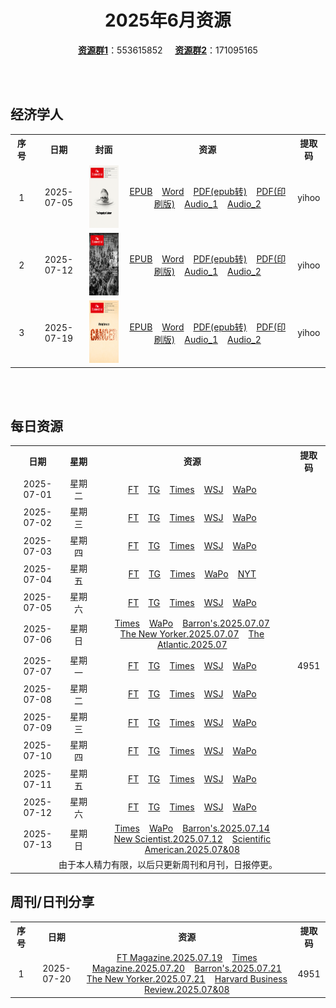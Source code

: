 <div align="center">

# 2025年6月资源

[**资源群1**](https://qm.qq.com/q/p2QRKKD9oA)：553615852 &nbsp;&nbsp;&nbsp;&nbsp;[**资源群2**](https://qm.qq.com/q/XNwz6qD0IO)：171095165

</div>
<br>
<br>

## 经济学人

<table align="center">
        <tr>
            <th align="center">序号</th>
            <th align="center">日期</th>
            <th align="center">封面</th>
            <th align="center">资源</th>
            <th align="center">提取码</th>
        </tr>
        <tr>
            <td align="center">1</td>
            <td align="center">2025-07-05</td>
            <td align="center">
                <img src="https://raw.githubusercontent.com/yihoowong/yihoo/refs/heads/main/asset/images/20250705_DE_EU.webp" width="75" height="100">
            </td>
            <td align="center">
                <a href="https://yihoo.lanzouo.com/i8peK308awba">EPUB</a>&nbsp;&nbsp;&nbsp;
                <a href="https://yihoo.lanzouo.com/iwICr308ayvc">Word</a>&nbsp;&nbsp;&nbsp;
                <a href="https://yihoo.lanzouo.com/i185s308az8f">PDF(epub转)</a>&nbsp;&nbsp;&nbsp;
                <a href="https://yihoo.lanzouo.com/iMSgM30bmo5g">PDF(印刷版)</a>&nbsp;&nbsp;&nbsp;
                <a href="https://yihoo.lanzouo.com/iAIuM308avgj">Audio_1</a>&nbsp;&nbsp;&nbsp;
                <a href="https://yihoo.lanzouo.com/iuHur308arwb">Audio_2</a>
            </td>
            <td align="center">yihoo</td>
        </tr>
        <tr>
            <td align="center">2</td>
            <td align="center">2025-07-12</td>
            <td align="center">
                <img src="https://raw.githubusercontent.com/yihoowong/yihoo/refs/heads/main/asset/images/20250712_DE_EU.webp" width="75" height="100">
            </td>
            <td align="center">
                <a href="https://yihoo.lanzouo.com/ihzNH30sob1i">EPUB</a>&nbsp;&nbsp;&nbsp;
                <a href="https://yihoo.lanzouo.com/iRkW230soamd">Word</a>&nbsp;&nbsp;&nbsp;
                <a href="https://yihoo.lanzouo.com/iwgKK30sobmj">PDF(epub转)</a>&nbsp;&nbsp;&nbsp;
                <a href="https://yihoo.lanzouo.com/iiXpW30vasra">PDF(印刷版)</a>&nbsp;&nbsp;&nbsp;
                <a href="https://yihoo.lanzouo.com/iBpQw30t8l2j">Audio_1</a>&nbsp;&nbsp;&nbsp;
                <a href="https://yihoo.lanzouo.com/ikhlr30t8b9g">Audio_2</a>
            </td>
            <td align="center">yihoo</td>
        </tr>
        <tr>
            <td align="center">3</td>
            <td align="center">2025-07-19</td>
            <td align="center">
                <img src="https://raw.githubusercontent.com/yihoowong/yihoo/refs/heads/main/asset/images/20250719_DE_EU.webp" width="75" height="100">
            </td>
            <td align="center">
                <a href="https://yihoo.lanzouo.com/i0GCB31a4cta">EPUB</a>&nbsp;&nbsp;&nbsp;
                <a href="https://yihoo.lanzouo.com/ibdHn31a4d6d">Word</a>&nbsp;&nbsp;&nbsp;
                <a href="https://yihoo.lanzouo.com/i6BOR31a4cgh">PDF(epub转)</a>&nbsp;&nbsp;&nbsp;
                <a href="https://yihoo.lanzouo.com/iiiH531dcj2b">PDF(印刷版)</a>&nbsp;&nbsp;&nbsp;
                <a href="https://yihoo.lanzouo.com/iSSzF31a4bvg">Audio_1</a>&nbsp;&nbsp;&nbsp;
                <a href="https://yihoo.lanzouo.com/ivuY731a487e">Audio_2</a>
            </td>
            <td align="center">yihoo</td>
        </tr>
</table>

<br>
<br>

## 每日资源

<table align="center">
        <tr>
            <th align="center">日期</th>
            <th align="center">星期</th>
            <th align="center">资源</th>
            <th align="center">提取码</th>
        </tr>
        <tr>
            <td align="center">2025-07-01</td>
            <td align="center">星期二</td>
            <td align="center">
                <a href="https://url12.ctfile.com/f/47748612-1523451451-88e1df">FT</a>&nbsp;&nbsp;&nbsp;
                <a href="https://url12.ctfile.com/f/47748612-1523452330-6a0a67">TG</a>&nbsp;&nbsp;&nbsp;
                <a href="https://url12.ctfile.com/f/47748612-1523452063-22aff3">Times</a>&nbsp;&nbsp;&nbsp;
                <a href="https://url12.ctfile.com/f/47748612-1523451145-96472c">WSJ</a>&nbsp;&nbsp;&nbsp;
                <a href="https://url12.ctfile.com/f/47748612-1523451220-21fa40">WaPo</a>
            </td>
            <td rowspan="13" align="center">4951</td>
        </tr>
        <tr>
            <td align="center">2025-07-02</td>
            <td align="center">星期三</td>
            <td align="center">
                <a href="https://url12.ctfile.com/f/47748612-1523599654-6e2b8c">FT</a>&nbsp;&nbsp;&nbsp;
                <a href="https://url12.ctfile.com/f/47748612-1523599732-d5dac0">TG</a>&nbsp;&nbsp;&nbsp;
                <a href="https://url12.ctfile.com/f/47748612-1523599684-94834a">Times</a>&nbsp;&nbsp;&nbsp;
                <a href="https://url12.ctfile.com/f/47748612-1523599543-2a0557">WSJ</a>&nbsp;&nbsp;&nbsp;
                <a href="https://url12.ctfile.com/f/47748612-1523599555-524a50">WaPo</a>
            </td>
        </tr>
        <tr>
            <td align="center">2025-07-03</td>
            <td align="center">星期四</td>
            <td align="center">
                <a href="https://url12.ctfile.com/f/47748612-1523734189-6f77e0">FT</a>&nbsp;&nbsp;&nbsp;
                <a href="https://url12.ctfile.com/f/47748612-1523734693-88c9bf">TG</a>&nbsp;&nbsp;&nbsp;
                <a href="https://url12.ctfile.com/f/47748612-1523734222-ad006f">Times</a>&nbsp;&nbsp;&nbsp;
                <a href="https://url12.ctfile.com/f/47748612-1523734156-dbed7f">WSJ</a>&nbsp;&nbsp;&nbsp;
                <a href="https://url12.ctfile.com/f/47748612-1523736772-ac0bcf">WaPo</a>
            </td>
        </tr>
        <tr>
            <td align="center">2025-07-04</td>
            <td align="center">星期五</td>
            <td align="center">
                <a href="https://url12.ctfile.com/f/47748612-1523888659-2312ef">FT</a>&nbsp;&nbsp;&nbsp;
                <a href="https://url12.ctfile.com/f/47748612-1523888809-3de2f2">TG</a>&nbsp;&nbsp;&nbsp;
                <a href="https://url12.ctfile.com/f/47748612-1523888758-7af3e7">Times</a>&nbsp;&nbsp;&nbsp;
                <a href="https://url12.ctfile.com/f/47748612-1523888641-527f84">WaPo</a>&nbsp;&nbsp;&nbsp;
                <a href="https://url12.ctfile.com/f/47748612-1523888719-8c3687">NYT</a>
            </td>
        </tr>
        <tr>
            <td align="center">2025-07-05</td>
            <td align="center">星期六</td>
            <td align="center">
                <a href="https://url12.ctfile.com/f/47748612-1524124750-8390c2">FT</a>&nbsp;&nbsp;&nbsp;
                <a href="https://url12.ctfile.com/f/47748612-1524131746-c31aac">TG</a>&nbsp;&nbsp;&nbsp;
                <a href="https://url12.ctfile.com/f/47748612-1524124888-7a4278">Times</a>&nbsp;&nbsp;&nbsp;
                <a href="https://url12.ctfile.com/f/47748612-1524124546-4e659b">WSJ</a>&nbsp;&nbsp;&nbsp;
                <a href="https://url12.ctfile.com/f/47748612-1524131782-182311">WaPo</a>
            </td>
        </tr>
        <tr>
            <td align="center">2025-07-06</td>
            <td align="center">星期日</td>
            <td align="center">
                <a href="https://url12.ctfile.com/f/47748612-1524345064-dd3f5c">Times</a>&nbsp;&nbsp;&nbsp;
                <a href="https://url12.ctfile.com/f/47748612-1524344950-c304e9">WaPo</a>&nbsp;&nbsp;&nbsp;
                <a href="https://url12.ctfile.com/f/47748612-1524345124-3ecbdb">Barron's.2025.07.07</a><br>
                <a href="https://url12.ctfile.com/f/47748612-1524345226-311d0d">The New Yorker.2025.07.07</a>&nbsp;&nbsp;&nbsp;
                <a href="https://url12.ctfile.com/f/47748612-1524345145-69e08e">The Atlantic.2025.07</a>
            </td>
        </tr>
        <tr>
            <td align="center">2025-07-07</td>
            <td align="center">星期一</td>
            <td align="center">
                <a href="https://url12.ctfile.com/f/47748612-1524505690-5f32ab">FT</a>&nbsp;&nbsp;&nbsp;
                <a href="https://url12.ctfile.com/f/47748612-1524506005-abe474">TG</a>&nbsp;&nbsp;&nbsp;
                <a href="https://url12.ctfile.com/f/47748612-1524505789-296067">Times</a>&nbsp;&nbsp;&nbsp;
                <a href="https://url12.ctfile.com/f/47748612-1524505468-cb29ee">WSJ</a>&nbsp;&nbsp;&nbsp;
                <a href="https://url12.ctfile.com/f/47748612-1524505549-e7bbb5">WaPo</a>
            </td>
        </tr>
        <tr>
            <td align="center">2025-07-08</td>
            <td align="center">星期二</td>
            <td align="center">
                <a href="https://url12.ctfile.com/f/47748612-1524680803-5fede5">FT</a>&nbsp;&nbsp;&nbsp;
                <a href="https://url12.ctfile.com/f/47748612-1524681118-c0a964">TG</a>&nbsp;&nbsp;&nbsp;
                <a href="https://url12.ctfile.com/f/47748612-1524680908-129b36">Times</a>&nbsp;&nbsp;&nbsp;
                <a href="https://url12.ctfile.com/f/47748612-1524680695-456a3f">WSJ</a>&nbsp;&nbsp;&nbsp;
                <a href="https://url12.ctfile.com/f/47748612-1524681178-23a254">WaPo</a>
            </td>
        </tr>
        <tr>
            <td align="center">2025-07-09</td>
            <td align="center">星期三</td>
            <td align="center">
                <a href="https://url12.ctfile.com/f/47748612-1524864391-4b37d5">FT</a>&nbsp;&nbsp;&nbsp;
                <a href="https://url12.ctfile.com/f/47748612-1524865870-d509a2">TG</a>&nbsp;&nbsp;&nbsp;
                <a href="https://url12.ctfile.com/f/47748612-1524865669-dceea6">Times</a>&nbsp;&nbsp;&nbsp;
                <a href="https://url12.ctfile.com/f/47748612-1524863863-c20d4f">WSJ</a>&nbsp;&nbsp;&nbsp;
                <a href="https://url12.ctfile.com/f/47748612-1524864142-509055">WaPo</a>
            </td>
        </tr>
        <tr>
            <td align="center">2025-07-10</td>
            <td align="center">星期四</td>
            <td align="center">
                <a href="https://url12.ctfile.com/f/47748612-1525022314-42f809">FT</a>&nbsp;&nbsp;&nbsp;
                <a href="https://url12.ctfile.com/f/47748612-1525022977-4b911f">TG</a>&nbsp;&nbsp;&nbsp;
                <a href="https://url12.ctfile.com/f/47748612-1525022665-322b31">Times</a>&nbsp;&nbsp;&nbsp;
                <a href="https://url12.ctfile.com/f/47748612-1525021777-d38b88">WSJ</a>&nbsp;&nbsp;&nbsp;
                <a href="https://url12.ctfile.com/f/47748612-1525021813-a22f3a">WaPo</a>
            </td>
        </tr>
        <tr>
            <td align="center">2025-07-11</td>
            <td align="center">星期五</td>
            <td align="center">
                <a href="https://url12.ctfile.com/f/47748612-1525204444-107e79">FT</a>&nbsp;&nbsp;&nbsp;
                <a href="https://url12.ctfile.com/f/47748612-1525204579-78a0ba">TG</a>&nbsp;&nbsp;&nbsp;
                <a href="https://url12.ctfile.com/f/47748612-1525204564-c1f5f0">Times</a>&nbsp;&nbsp;&nbsp;
                <a href="https://url12.ctfile.com/f/47748612-1525204381-994af3">WSJ</a>&nbsp;&nbsp;&nbsp;
                <a href="https://url12.ctfile.com/f/47748612-1525204402-e88a2e">WaPo</a>
            </td>
        </tr>
        <tr>
            <td align="center">2025-07-12</td>
            <td align="center">星期六</td>
            <td align="center">
                <a href="https://url12.ctfile.com/f/47748612-1527257932-e09f53">FT</a>&nbsp;&nbsp;&nbsp;
                <a href="https://url12.ctfile.com/f/47748612-1527257962-ef79e6">TG</a>&nbsp;&nbsp;&nbsp;
                <a href="https://url12.ctfile.com/f/47748612-1526623240-01fcda">Times</a>&nbsp;&nbsp;&nbsp;
                <a href="https://url12.ctfile.com/f/47748612-1526142172-885849">WSJ</a>&nbsp;&nbsp;&nbsp;
                <a href="https://url12.ctfile.com/f/47748612-1526142181-100fff">WaPo</a>
            </td>
        </tr>
        <tr>
            <td align="center">2025-07-13</td>
            <td align="center">星期日</td>
            <td align="center">
                <a href="https://url12.ctfile.com/f/47748612-1527370345-016963">Times</a>&nbsp;&nbsp;&nbsp;
                <a href="https://url12.ctfile.com/f/47748612-1527734515-286478">WaPo</a>&nbsp;&nbsp;&nbsp;
                <a href="https://url12.ctfile.com/f/47748612-1527369724-4e6077">Barron's.2025.07.14</a><br>
                <a href="https://url12.ctfile.com/f/47748612-1527369901-289b26">New Scientist.2025.07.12</a>&nbsp;&nbsp;&nbsp;
                <a href="https://url12.ctfile.com/f/47748612-1527370000-dab9ba">Scientific American.2025.07&08</a>
            </td>
        </tr>
        <tr>
            <td colspan="4" align="center">由于本人精力有限，以后只更新周刊和月刊，日报停更。</td>
        </tr>
</table>


## 周刊/日刊分享
<table align="center">
        <tr>
            <th align="center">序号</th>
            <th align="center">日期</th>
            <th align="center">资源</th>
            <th align="center">提取码</th>
        </tr>
        <tr>
            <td align="center">1</td>
            <td align="center">2025-07-20</td>
            <td align="center">
                <a href="https://url12.ctfile.com/f/47748612-1538010976-95e409">FT Magazine.2025.07.19</a>&nbsp;&nbsp;&nbsp;
                <a href="https://url12.ctfile.com/f/47748612-1538011000-5fa8e1">Times Magazine.2025.07.20</a>&nbsp;&nbsp;&nbsp;
                <a href="https://url12.ctfile.com/f/47748612-1538010955-579fad">Barron's.2025.07.21</a><br>
                <a href="https://url12.ctfile.com/f/47748612-1538010994-b5a4ba">The New Yorker.2025.07.21</a>&nbsp;&nbsp;&nbsp;
                <a href="https://url12.ctfile.com/f/47748612-1538010988-5b025f">Harvard Business Review.2025.07&08</a>
            </td>
            <td rowspan="2" align="center">4951</td>
        </tr>
</table>
